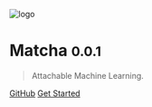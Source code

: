 ![logo](assets/img/matcha130.png)

# Matcha <small>0.0.1</small>
> Attachable Machine Learning.


[GitHub](https://github.com/matcha-ai/)
[Get Started](#matcha)

